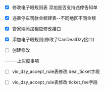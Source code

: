 - [x] 修改电子眼规则表 添加是否支持违停告知单
- [x] 违章停车罚款金额建表--不同地区不同金额
- [x] 管家端添加相应修改接口
- [x] 添加电子眼规则(修改了CanDealDzy接口)
- [ ] 创建修改


------上灰度事项

- [ ] vio_dzy_accept_rule表修改 deal_ticket字段
- [ ] vio_dzy_accept_rule表修改 ticket_fee字段















